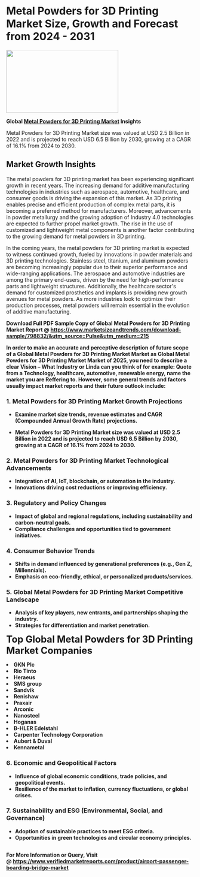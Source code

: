 <H1>Metal Powders for 3D Printing Market Size, Growth and Forecast from 2024 - 2031</H1><img class="aligncenter size-medium wp-image-584254" src="https://thirdeyenews.in/wp-content/uploads/2024/09/Global-Market-Research-300x168.jpeg" alt="" width="300" height="168" /><p><strong>Global&nbsp;<a href="https://www.marketsizeandtrends.com/download-sample/798832/&amp;utm_source=Pulse&amp;utm_medium=215">Metal Powders for 3D Printing Market</a> Insights</strong></p><p>Metal Powders for 3D Printing Market size was valued at USD 2.5 Billion in 2022 and is projected to reach USD 6.5 Billion by 2030, growing at a CAGR of 16.1% from 2024 to 2030.</p><p><h2>Market Growth Insights</h2> <p>The metal powders for 3D printing market has been experiencing significant growth in recent years. The increasing demand for additive manufacturing technologies in industries such as aerospace, automotive, healthcare, and consumer goods is driving the expansion of this market. As 3D printing enables precise and efficient production of complex metal parts, it is becoming a preferred method for manufacturers. Moreover, advancements in powder metallurgy and the growing adoption of Industry 4.0 technologies are expected to further propel market growth. The rise in the use of customized and lightweight metal components is another factor contributing to the growing demand for metal powders in 3D printing.</p> <p><strong></strong></p> <p>In the coming years, the metal powders for 3D printing market is expected to witness continued growth, fueled by innovations in powder materials and 3D printing technologies. Stainless steel, titanium, and aluminum powders are becoming increasingly popular due to their superior performance and wide-ranging applications. The aerospace and automotive industries are among the primary end-users, driven by the need for high-performance parts and lightweight structures. Additionally, the healthcare sector's demand for customized prosthetics and implants is providing new growth avenues for metal powders. As more industries look to optimize their production processes, metal powders will remain essential in the evolution of additive manufacturing.</p> <p><strong></p><p><span class=""><strong>Download Full PDF Sample Copy of Global Metal Powders for 3D Printing Market Report</strong> @ <a href="https://www.marketsizeandtrends.com/download-sample/798832/&amp;utm_source=Pulse&amp;utm_medium=215" target="_blank">https://www.marketsizeandtrends.com/download-sample/798832/&amp;utm_source=Pulse&amp;utm_medium=215</a></span></p><p>In order to make an accurate and perceptive description of future scope of a Global&nbsp;Metal Powders for 3D Printing Market Market as Global&nbsp;Metal Powders for 3D Printing Market Market of 2025, you need to describe a clear Vision &ndash; What Industry or Linda can you think of for example: Quote from a Technology, healthcare, automotive, renewable energy, name the market you are Reffering to. However, some general trends and factors usually impact market reports and their future outlook include:</p><h3>1.&nbsp;<strong>Metal Powders for 3D Printing Market Growth Projections</strong></h3><ul><li>Examine market size trends, revenue estimates and CAGR (Compounded Annual Growth Rate) projections.</li><li><p>Metal Powders for 3D Printing Market size was valued at USD 2.5 Billion in 2022 and is projected to reach USD 6.5 Billion by 2030, growing at a CAGR of 16.1% from 2024 to 2030.</p></li></ul><h3>2.&nbsp;<strong>Metal Powders for 3D Printing Market Technological Advancements</strong></h3><ul><li>Integration of AI, IoT, blockchain, or automation in the industry.</li><li>Innovations driving cost reductions or improving efficiency.</li></ul><h3>3.&nbsp;<strong>Regulatory and Policy Changes</strong></h3><ul><li>Impact of global and regional regulations, including sustainability and carbon-neutral goals.</li><li>Compliance challenges and opportunities tied to government initiatives.</li></ul><h3>4.&nbsp;<strong>Consumer Behavior Trends</strong></h3><ul><li>Shifts in demand influenced by generational preferences (e.g., Gen Z, Millennials).</li><li>Emphasis on eco-friendly, ethical, or personalized products/services.</li></ul><h3>5.&nbsp;<strong>Global Metal Powders for 3D Printing Market Competitive Landscape</strong></h3><ul><li>Analysis of key players, new entrants, and partnerships shaping the industry.</li><li>Strategies for differentiation and market penetration.</li></ul><p data-pm-slice="1 1 []"><span style="color: inherit; font-family: inherit; font-size: 25px;">Top Global Metal Powders for 3D Printing Market Companies</span></p><div class="" data-test-id=""><p><li>GKN Plc</li><li> Rio Tinto</li><li> Heraeus</li><li> SMS group</li><li> Sandvik</li><li> Renishaw</li><li> Praxair</li><li> Arconic</li><li> Nanosteel</li><li> Hoganas</li><li> B-HLER Edelstahl</li><li> Carpenter Technology Corporation</li><li> Aubert & Duval</li><li> Kennametal</li></p></div><h3>6.&nbsp;<strong>Economic and Geopolitical Factors</strong></h3><ul><li>Influence of global economic conditions, trade policies, and geopolitical events.</li><li>Resilience of the market to inflation, currency fluctuations, or global crises.</li></ul><h3>7.&nbsp;<strong>Sustainability and ESG (Environmental, Social, and Governance)</strong></h3><ul><li>Adoption of sustainable practices to meet ESG criteria.</li><li>Opportunities in green technologies and circular economy principles.</li></ul><h2><strong style="font-size: 14px;">For More Information or Query, Visit @&nbsp;</strong><a style="background-color: #ffffff; font-size: 14px;" href="https://www.marketsizeandtrends.com/report/metal-powders-for-3d-printing-market/" target="_blank">https://www.verifiedmarketreports.com/product/airport-passenger-boarding-bridge-market</a></h2>
